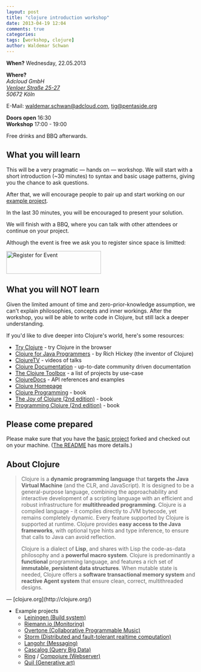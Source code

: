 ```yaml
---
layout: post
title: "clojure introduction workshop"
date: 2013-04-19 12:04
comments: true
categories:
tags: [workshop, clojure]
author: Waldemar Schwan
---
```


**When?** Wednesday, 22.05.2013

**Where?**  
*Adcloud GmbH*  
*[Venloer Straße 25-27](https://maps.google.de/maps?f=q&source=s_q&hl=de&geocode=&q=Adcloud+GmbH,+K%C3%B6ln&aq=t&sll=51.151786,10.415039&sspn=18.676297,42.407227&ie=UTF8&hq=Adcloud+GmbH,&hnear=K%C3%B6ln,+Nordrhein-Westfalen&t=h&ll=50.941826,6.936321&spn=0.03656,0.082827&z=14&layer=c&cbll=50.941682,6.936591&panoid=V7fZsdjW52tul8e5aBKh6g&cbp=12,288.94,,0,-8.03)*  
*50672 Köln*  

E-Mail: waldemar.schwan@adcloud.com, tjg@pentaside.org

**Doors open** 16:30  
**Workshop** 17:00 - 19:00

Free drinks and BBQ afterwards.


## What you will learn

This will be a very pragmatic — hands on — workshop.
We will start with a short introduction (~30 minutes) to syntax and basic usage patterns, giving you the chance to ask questions.

After that, we will encourage people to pair up and start working on our [example project](https://github.com/adcloud/clojure-intro-workshop).

In the last 30 minutes, you will be encouraged to present your solution.

We will finish with a BBQ, where you can talk with other attendees or continue on your project.

Although the event is free we ask you to register since space is limitted:

<!-- more -->

<a class="guestlist-event-161211" href="#"><img width="250" height="60" style="border: 0" src="https://guestlistapp.com/images/embed/register.png" alt="Register for Event" /></a>

## What you will NOT learn

Given the limited amount of time and zero-prior-knowledge assumption, we can't explain philosophies, concepts and inner workings.
After the workshop, you will be able to write code in Clojure, but still lack a deeper understanding.

If you'd like to dive deeper into Clojure's world, here's some resources:

- [Try Clojure](http://tryclj.com/) - try Clojure in the browser
- [Clojure for Java Programmers](http://www.youtube.com/watch?v=P76Vbsk_3J0) - by Rich Hickey (the inventor of Clojure)
- [ClojureTV](http://www.youtube.com/user/ClojureTV) - videos of talks
- [Clojure Documentation](http://clojure-doc.org/) - up-to-date community driven documentation
- [The Clojure Toolbox](http://www.clojure-toolbox.com/) - a list of projects by use-case
- [ClojureDocs](http://clojuredocs.org/) - API references and examples
- [Clojure Homepage](http://clojure.org/)
- [Clojure Programming](http://www.clojurebook.com/) - book
- [The Joy of Clojure (2nd edition)](http://www.manning.com/fogus2/) - book
- [Programming Clojure (2nd edition)](http://pragprog.com/book/shcloj2/programming-clojure) - book



## Please come prepared

Please make sure that you have the [basic project](https://github.com/adcloud/clojure-intro-workshop) forked and checked out on your machine.
([The README](https://github.com/adcloud/clojure-intro-workshop#readme) has more details.)


## About Clojure

<blockquote>
<p>
Clojure is a <strong>dynamic programming language</strong> that <strong>targets the Java Virtual Machine</strong> (and the CLR, and JavaScript). It is designed to be a general-purpose language, combining the approachability and interactive development of a scripting language with an efficient and robust infrastructure for <strong>multithreaded programming</strong>. Clojure is a compiled language - it compiles directly to JVM bytecode, yet remains completely dynamic. Every feature supported by Clojure is supported at runtime. Clojure provides <strong>easy access to the Java frameworks</strong>, with optional type hints and type inference, to ensure that calls to Java can avoid reflection.
</p>

<p>
Clojure is a dialect of <strong>Lisp</strong>, and shares with Lisp the code-as-data philosophy and a <strong>powerful macro system</strong>. Clojure is predominantly a <strong>functional</strong> programming language, and features a rich set of <strong>immutable, persistent data structures</strong>. When mutable state is needed, Clojure offers a <strong>software transactional memory system</strong> and <strong>reactive Agent system</strong> that ensure clean, correct, multithreaded designs.
</p>
</blockquote>
— [clojure.org](http://clojure.org/)

- Example projects
    - [Leiningen (Build system)](http://leiningen.org/)
    - [Riemann.io (Monitoring)](http://riemann.io/)
    - [Overtone (Collaborative Programmable Music)](http://overtone.github.io/)
    - [Storm (Distributed and fault-tolerant realtime computation)](http://storm-project.net/)
    - [Langohr (Messaging)](http://clojurerabbitmq.info/)
    - [Cascalog (Query Big Data)](https://github.com/nathanmarz/cascalog#readme)
    - [Ring](https://github.com/ring-clojure/ring#readme) / [Compojure (Webserver)](https://github.com/weavejester/compojure#readme)
    - [Quil (Generative art)](https://github.com/quil/quil#readme)
